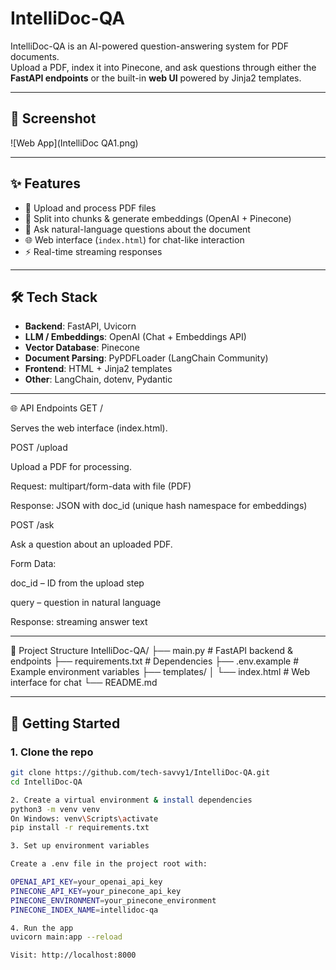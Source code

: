 # IntelliDoc-QA  

IntelliDoc-QA is an AI-powered question-answering system for PDF documents.  
Upload a PDF, index it into Pinecone, and ask questions through either the **FastAPI endpoints** or the built-in **web UI** powered by Jinja2 templates.  

---

## 📸 Screenshot

![Web App](IntelliDoc QA1.png)

---

## ✨ Features  
- 📄 Upload and process PDF files  
- 🔎 Split into chunks & generate embeddings (OpenAI + Pinecone)  
- 🤖 Ask natural-language questions about the document  
- 🌐 Web interface (`index.html`) for chat-like interaction  
- ⚡ Real-time streaming responses  

---

## 🛠️ Tech Stack  
- **Backend**: FastAPI, Uvicorn  
- **LLM / Embeddings**: OpenAI (Chat + Embeddings API)  
- **Vector Database**: Pinecone  
- **Document Parsing**: PyPDFLoader (LangChain Community)  
- **Frontend**: HTML + Jinja2 templates  
- **Other**: LangChain, dotenv, Pydantic  

---

🌐 API Endpoints
GET /

Serves the web interface (index.html).

POST /upload

Upload a PDF for processing.

Request: multipart/form-data with file (PDF)

Response: JSON with doc_id (unique hash namespace for embeddings)

POST /ask

Ask a question about an uploaded PDF.

Form Data:

doc_id – ID from the upload step

query – question in natural language

Response: streaming answer text

---

📂 Project Structure
IntelliDoc-QA/
├── main.py                # FastAPI backend & endpoints
├── requirements.txt       # Dependencies
├── .env.example           # Example environment variables
├── templates/
│   └── index.html         # Web interface for chat
└── README.md

---

## 🚀 Getting Started  

### 1. Clone the repo  
```bash
git clone https://github.com/tech-savvy1/IntelliDoc-QA.git
cd IntelliDoc-QA

2. Create a virtual environment & install dependencies
python3 -m venv venv
On Windows: venv\Scripts\activate
pip install -r requirements.txt

3. Set up environment variables

Create a .env file in the project root with:

OPENAI_API_KEY=your_openai_api_key
PINECONE_API_KEY=your_pinecone_api_key
PINECONE_ENVIRONMENT=your_pinecone_environment
PINECONE_INDEX_NAME=intellidoc-qa

4. Run the app
uvicorn main:app --reload

Visit: http://localhost:8000
